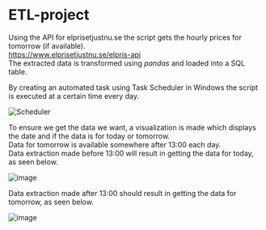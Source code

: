 ﻿# ETL-project

Using the API for elprisetjustnu.se the script gets the hourly prices for tomorrow (if available).<br>
https://www.elprisetjustnu.se/elpris-api <br>
The extracted data is transformed using <i>pandas</i> and loaded into a SQL table.

By creating an automated task using Task Scheduler in Windows the script is executed at a certain time every day.

![Scheduler](https://github.com/user-attachments/assets/198d12bc-6c5a-4c76-bbb5-36f576d20222)


To ensure we get the data we want, a visualization is made which displays the date and if the data is for today or tomorrow.<br>
Data for tomorrow is available somewhere after 13:00 each day.<br>
Data extraction made before 13:00 will result in getting the data for today, as seen below.

![image](https://github.com/user-attachments/assets/b4b5e77f-fb38-49be-b56c-1f8492f044c2)

Data extraction made after 13:00 should result in getting the data for tomorrow, as seen below.

![image](https://github.com/user-attachments/assets/f8321386-9b5e-4422-8dfa-73a1f0a05d55)

